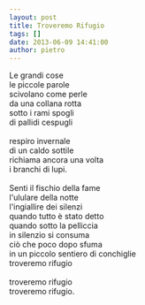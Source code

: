 ```yaml
---
layout: post
title: Troveremo Rifugio
tags: []
date: 2013-06-09 14:41:00
author: pietro
---
```

Le grandi cose<br/>le piccole parole<br/>scivolano come perle<br/>da una collana rotta<br/>sotto i rami spogli<br/>di pallidi cespugli<br/><br/>respiro invernale<br/>di un caldo sottile<br/>richiama ancora una volta<br/>i branchi di lupi.<br/><br/>Senti il fischio della fame<br/>l'ululare della notte<br/>l'ingiallire dei silenzi<br/>quando tutto è stato detto<br/>quando sotto la pelliccia<br/>in silenzio si consuma<br/>ciò che poco dopo sfuma<br/>in un piccolo sentiero di conchiglie<br/>troveremo rifugio<br/><br/>troveremo rifugio<br/>troveremo rifugio.
